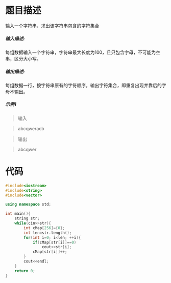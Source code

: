 # 题目描述
输入一个字符串，求出该字符串包含的字符集合
##### 输入描述:
每组数据输入一个字符串，字符串最大长度为100，且只包含字母，不可能为空串，区分大小写。
##### 输出描述:
每组数据一行，按字符串原有的字符顺序，输出字符集合，即重复出现并靠后的字母不输出。
##### 示例1
> 输入

> abcqweracb

> 输出

> abcqwer

# 代码
```cpp
#include<iostream>
#include<string>
#include<vector>

using namespace std;

int main(){
    string str;
    while(cin>>str){
        int cMap[256]={0};
        int len=str.length();
        for(int i=0; i<len; ++i){
            if(cMap[str[i]]==0)
                cout<<str[i];
            cMap[str[i]]++;
        }
        cout<<endl;
    }
    return 0;
}
```
